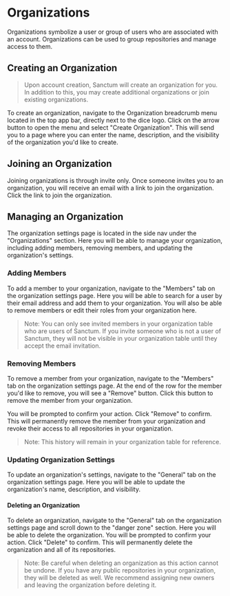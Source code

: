# Organizations

Organizations symbolize a user or group of users who are associated with an account. Organizations can be used to group repositories and manage access to them.

## Creating an Organization

> Upon account creation, Sanctum will create an organization for you. In addition to this, you may create additional organizations or join existing organizations.

To create an organization, navigate to the Organization breadcrumb menu located in the top app bar, directly next to the dice logo. Click on the arrow button to open the menu and select "Create Organization". This will send you to a page where you can enter the name, description, and the visibility of the organization you'd like to create.

## Joining an Organization

Joining organizations is through invite only. Once someone invites you to an organization, you will receive an email with a link to join the organization. Click the link to join the organization.

## Managing an Organization

The organization settings page is located in the side nav under the "Organizations" section. Here you will be able to manage your organization, including adding members, removing members, and updating the organization's settings.

### Adding Members

To add a member to your organization, navigate to the "Members" tab on the organization settings page. Here you will be able to search for a user by their email address and add them to your organization. You will also be able to remove members or edit their roles from your organization here.

> Note: You can only see invited members in your organization table who are users of Sanctum. If you invite someone who is not a user of Sanctum, they will not be visible in your organization table until they accept the email invitation.

### Removing Members

To remove a member from your organization, navigate to the "Members" tab on the organization settings page. At the end of the row for the member you'd like to remove, you will see a "Remove" button. Click this button to remove the member from your organization.

You will be prompted to confirm your action. Click "Remove" to confirm. This will permanently remove the member from your organization and revoke their access to all repositories in your organization.

> Note: This history will remain in your organization table for reference.

### Updating Organization Settings

To update an organization's settings, navigate to the "General" tab on the organization settings page. Here you will be able to update the organization's name, description, and visibility.

#### Deleting an Organization

To delete an organization, navigate to the "General" tab on the organization settings page and scroll down to the "danger zone" section. Here you will be able to delete the organization. You will be prompted to confirm your action. Click "Delete" to confirm. This will permanently delete the organization and all of its repositories.

> Note: Be careful when deleting an organization as this action cannot be undone. If you have any public repositories in your organization, they will be deleted as well. We recommend assigning new owners and leaving the organization before deleting it.

